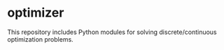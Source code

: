 # optimizer
This repository includes Python modules for solving discrete/continuous optimization problems.
